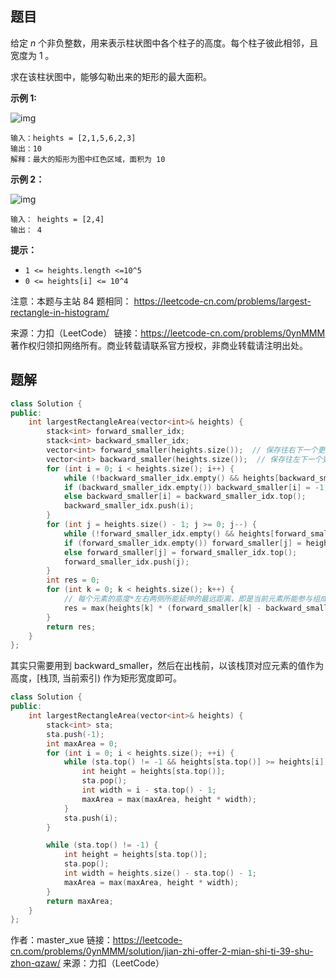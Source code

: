 ## 题目

给定 *n* 个非负整数，用来表示柱状图中各个柱子的高度。每个柱子彼此相邻，且宽度为 1 。

求在该柱状图中，能够勾勒出来的矩形的最大面积。

 

**示例 1:**

![img](https://mdpicbed.oss-cn-hongkong.aliyuncs.com/imgs/histogram.jpg)

```
输入：heights = [2,1,5,6,2,3]
输出：10
解释：最大的矩形为图中红色区域，面积为 10
```

**示例 2：**

![img](https://mdpicbed.oss-cn-hongkong.aliyuncs.com/imgs/histogram-1.jpg)

```
输入： heights = [2,4]
输出： 4
```

 

**提示：**

- `1 <= heights.length <=10^5`
- `0 <= heights[i] <= 10^4`



注意：本题与主站 84 题相同： https://leetcode-cn.com/problems/largest-rectangle-in-histogram/



来源：力扣（LeetCode）
链接：https://leetcode-cn.com/problems/0ynMMM
著作权归领扣网络所有。商业转载请联系官方授权，非商业转载请注明出处。



## 题解

```c++
class Solution {
public:
    int largestRectangleArea(vector<int>& heights) {
        stack<int> forward_smaller_idx;
        stack<int> backward_smaller_idx;
        vector<int> forward_smaller(heights.size());  // 保存往右下一个更小的元素的索引
        vector<int> backward_smaller(heights.size());  // 保存往左下一个更小的元素的索引
        for (int i = 0; i < heights.size(); i++) {
            while (!backward_smaller_idx.empty() && heights[backward_smaller_idx.top()] >= heights[i]) backward_smaller_idx.pop();
            if (backward_smaller_idx.empty()) backward_smaller[i] = -1;
            else backward_smaller[i] = backward_smaller_idx.top();
            backward_smaller_idx.push(i);
        }
        for (int j = heights.size() - 1; j >= 0; j--) {
            while (!forward_smaller_idx.empty() && heights[forward_smaller_idx.top()] >= heights[j]) forward_smaller_idx.pop();
            if (forward_smaller_idx.empty()) forward_smaller[j] = heights.size();
            else forward_smaller[j] = forward_smaller_idx.top();
            forward_smaller_idx.push(j);
        }
        int res = 0;
        for (int k = 0; k < heights.size(); k++) {
            // 每个元素的高度*左右两侧所能延伸的最远距离，即是当前元素所能参与组成的最大矩形
            res = max(heights[k] * (forward_smaller[k] - backward_smaller[k] - 1), res);
        }
        return res;
    }
};
```



其实只需要用到 backward_smaller，然后在出栈前，以该栈顶对应元素的值作为高度，[栈顶, 当前索引) 作为矩形宽度即可。

```c++
class Solution {
public:
    int largestRectangleArea(vector<int>& heights) {
        stack<int> sta;
        sta.push(-1);
        int maxArea = 0;
        for (int i = 0; i < heights.size(); ++i) {
            while (sta.top() != -1 && heights[sta.top()] >= heights[i]) {
                int height = heights[sta.top()];
                sta.pop();
                int width = i - sta.top() - 1;
                maxArea = max(maxArea, height * width);
            }
            sta.push(i);
        }

        while (sta.top() != -1) {
            int height = heights[sta.top()];
            sta.pop();
            int width = heights.size() - sta.top() - 1;
            maxArea = max(maxArea, height * width);
        }
        return maxArea;
    }
};
```

作者：master_xue
链接：https://leetcode-cn.com/problems/0ynMMM/solution/jian-zhi-offer-2-mian-shi-ti-39-shu-zhon-qzaw/
来源：力扣（LeetCode）